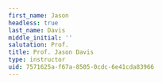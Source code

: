 ```yaml
---
first_name: Jason
headless: true
last_name: Davis
middle_initial: ''
salutation: Prof.
title: Prof. Jason Davis
type: instructor
uid: 7571625a-f67a-8505-0cdc-6e41cda83966
---
```

